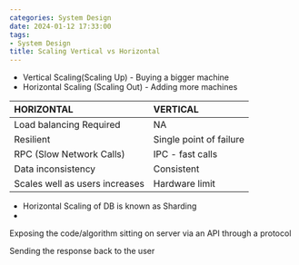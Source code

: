 ```yaml
---
categories: System Design
date: 2024-01-12 17:33:00
tags:
- System Design
title: Scaling Vertical vs Horizontal
---
```


- Vertical Scaling(Scaling Up) - Buying a bigger machine
- Horizontal Scaling (Scaling Out) - Adding more machines

| **HORIZONTAL**                 | **VERTICAL**            | 
|:-------------------------------|:------------------------|
| Load balancing Required        | NA                      |
| Resilient                      | Single point of failure |
| RPC (Slow Network Calls)       | IPC - fast calls        |
| Data inconsistency             | Consistent              |
| Scales well as users increases | Hardware limit          |

- Horizontal Scaling of DB is known as Sharding
-

Exposing the code/algorithm sitting on server via an API through a
protocol

Sending the response back to the user